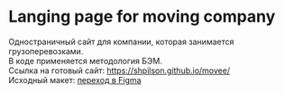 # Langing page for moving company
Одностраничный сайт для компании, которая занимается грузоперевозками.  
В коде применяется методология БЭМ.  
Ссылка на готовый сайт: https://shpilson.github.io/movee/  
Исходный макет: [переход в Figma](https://www.figma.com/file/bfikuov9heJk7UWQmLsETq/Maket-for-practice?node-id=214%3A2 "Макет в Figma")
